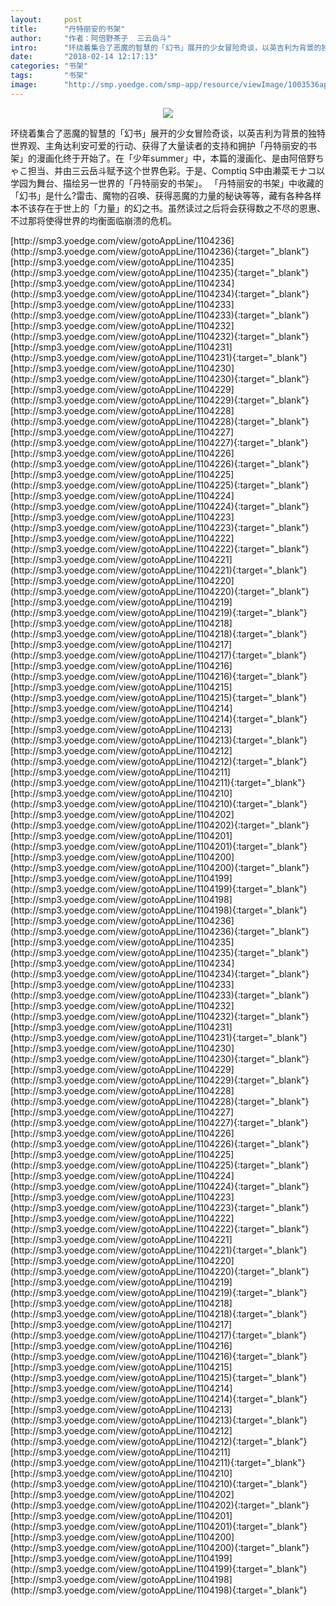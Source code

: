 ```yaml
---
layout:     post
title:      "丹特丽安的书架"
author:     "作者：阿倍野茶子  三云岳斗"
intro:      "环绕着集合了恶魔的智慧的「幻书」展开的少女冒险奇谈，以英吉利为背景的独特世界观、主角达利安可爱的行动、获得了大量读者的支持和拥护「丹特丽安的书架」的漫画化终于开始了。在「少年summer」中，本篇的漫画化、是由阿倍野ちゃこ担当、并由三云岳斗赋予这个世界色彩。于是、Comptiq S中由濑菜モナコ以学园为舞台、描绘另一世界的「丹特丽安的书架」。 「丹特丽安的书架」中收藏的「幻书」是什么?雷击、魔物的召唤、获得恶魔的力量的秘诀等等，藏有各种各样本不该存在于世上的「力量」的幻之书。虽然读过之后将会获得数之不尽的恩惠、不过那将使得世界的均衡面临崩溃的危机。"
date:       "2018-02-14 12:17:13"
categories: "书架"
tags:       "书架"
image:      "http://smp.yoedge.com/smp-app/resource/viewImage/1003536appline.png"
---
```

<div style="text-align: center">
<p><img src="http://smp.yoedge.com/smp-app/resource/viewImage/1003536appline.png"/></p>
</div>
<p class="post-meta">
<span>环绕着集合了恶魔的智慧的「幻书」展开的少女冒险奇谈，以英吉利为背景的独特世界观、主角达利安可爱的行动、获得了大量读者的支持和拥护「丹特丽安的书架」的漫画化终于开始了。在「少年summer」中，本篇的漫画化、是由阿倍野ちゃこ担当、并由三云岳斗赋予这个世界色彩。于是、Comptiq S中由濑菜モナコ以学园为舞台、描绘另一世界的「丹特丽安的书架」。 「丹特丽安的书架」中收藏的「幻书」是什么?雷击、魔物的召唤、获得恶魔的力量的秘诀等等，藏有各种各样本不该存在于世上的「力量」的幻之书。虽然读过之后将会获得数之不尽的恩惠、不过那将使得世界的均衡面临崩溃的危机。</span>
</p>
[http://smp3.yoedge.com/view/gotoAppLine/1104236](http://smp3.yoedge.com/view/gotoAppLine/1104236){:target="_blank"}
[http://smp3.yoedge.com/view/gotoAppLine/1104235](http://smp3.yoedge.com/view/gotoAppLine/1104235){:target="_blank"}
[http://smp3.yoedge.com/view/gotoAppLine/1104234](http://smp3.yoedge.com/view/gotoAppLine/1104234){:target="_blank"}
[http://smp3.yoedge.com/view/gotoAppLine/1104233](http://smp3.yoedge.com/view/gotoAppLine/1104233){:target="_blank"}
[http://smp3.yoedge.com/view/gotoAppLine/1104232](http://smp3.yoedge.com/view/gotoAppLine/1104232){:target="_blank"}
[http://smp3.yoedge.com/view/gotoAppLine/1104231](http://smp3.yoedge.com/view/gotoAppLine/1104231){:target="_blank"}
[http://smp3.yoedge.com/view/gotoAppLine/1104230](http://smp3.yoedge.com/view/gotoAppLine/1104230){:target="_blank"}
[http://smp3.yoedge.com/view/gotoAppLine/1104229](http://smp3.yoedge.com/view/gotoAppLine/1104229){:target="_blank"}
[http://smp3.yoedge.com/view/gotoAppLine/1104228](http://smp3.yoedge.com/view/gotoAppLine/1104228){:target="_blank"}
[http://smp3.yoedge.com/view/gotoAppLine/1104227](http://smp3.yoedge.com/view/gotoAppLine/1104227){:target="_blank"}
[http://smp3.yoedge.com/view/gotoAppLine/1104226](http://smp3.yoedge.com/view/gotoAppLine/1104226){:target="_blank"}
[http://smp3.yoedge.com/view/gotoAppLine/1104225](http://smp3.yoedge.com/view/gotoAppLine/1104225){:target="_blank"}
[http://smp3.yoedge.com/view/gotoAppLine/1104224](http://smp3.yoedge.com/view/gotoAppLine/1104224){:target="_blank"}
[http://smp3.yoedge.com/view/gotoAppLine/1104223](http://smp3.yoedge.com/view/gotoAppLine/1104223){:target="_blank"}
[http://smp3.yoedge.com/view/gotoAppLine/1104222](http://smp3.yoedge.com/view/gotoAppLine/1104222){:target="_blank"}
[http://smp3.yoedge.com/view/gotoAppLine/1104221](http://smp3.yoedge.com/view/gotoAppLine/1104221){:target="_blank"}
[http://smp3.yoedge.com/view/gotoAppLine/1104220](http://smp3.yoedge.com/view/gotoAppLine/1104220){:target="_blank"}
[http://smp3.yoedge.com/view/gotoAppLine/1104219](http://smp3.yoedge.com/view/gotoAppLine/1104219){:target="_blank"}
[http://smp3.yoedge.com/view/gotoAppLine/1104218](http://smp3.yoedge.com/view/gotoAppLine/1104218){:target="_blank"}
[http://smp3.yoedge.com/view/gotoAppLine/1104217](http://smp3.yoedge.com/view/gotoAppLine/1104217){:target="_blank"}
[http://smp3.yoedge.com/view/gotoAppLine/1104216](http://smp3.yoedge.com/view/gotoAppLine/1104216){:target="_blank"}
[http://smp3.yoedge.com/view/gotoAppLine/1104215](http://smp3.yoedge.com/view/gotoAppLine/1104215){:target="_blank"}
[http://smp3.yoedge.com/view/gotoAppLine/1104214](http://smp3.yoedge.com/view/gotoAppLine/1104214){:target="_blank"}
[http://smp3.yoedge.com/view/gotoAppLine/1104213](http://smp3.yoedge.com/view/gotoAppLine/1104213){:target="_blank"}
[http://smp3.yoedge.com/view/gotoAppLine/1104212](http://smp3.yoedge.com/view/gotoAppLine/1104212){:target="_blank"}
[http://smp3.yoedge.com/view/gotoAppLine/1104211](http://smp3.yoedge.com/view/gotoAppLine/1104211){:target="_blank"}
[http://smp3.yoedge.com/view/gotoAppLine/1104210](http://smp3.yoedge.com/view/gotoAppLine/1104210){:target="_blank"}
[http://smp3.yoedge.com/view/gotoAppLine/1104202](http://smp3.yoedge.com/view/gotoAppLine/1104202){:target="_blank"}
[http://smp3.yoedge.com/view/gotoAppLine/1104201](http://smp3.yoedge.com/view/gotoAppLine/1104201){:target="_blank"}
[http://smp3.yoedge.com/view/gotoAppLine/1104200](http://smp3.yoedge.com/view/gotoAppLine/1104200){:target="_blank"}
[http://smp3.yoedge.com/view/gotoAppLine/1104199](http://smp3.yoedge.com/view/gotoAppLine/1104199){:target="_blank"}
[http://smp3.yoedge.com/view/gotoAppLine/1104198](http://smp3.yoedge.com/view/gotoAppLine/1104198){:target="_blank"}
[http://smp3.yoedge.com/view/gotoAppLine/1104236](http://smp3.yoedge.com/view/gotoAppLine/1104236){:target="_blank"}
[http://smp3.yoedge.com/view/gotoAppLine/1104235](http://smp3.yoedge.com/view/gotoAppLine/1104235){:target="_blank"}
[http://smp3.yoedge.com/view/gotoAppLine/1104234](http://smp3.yoedge.com/view/gotoAppLine/1104234){:target="_blank"}
[http://smp3.yoedge.com/view/gotoAppLine/1104233](http://smp3.yoedge.com/view/gotoAppLine/1104233){:target="_blank"}
[http://smp3.yoedge.com/view/gotoAppLine/1104232](http://smp3.yoedge.com/view/gotoAppLine/1104232){:target="_blank"}
[http://smp3.yoedge.com/view/gotoAppLine/1104231](http://smp3.yoedge.com/view/gotoAppLine/1104231){:target="_blank"}
[http://smp3.yoedge.com/view/gotoAppLine/1104230](http://smp3.yoedge.com/view/gotoAppLine/1104230){:target="_blank"}
[http://smp3.yoedge.com/view/gotoAppLine/1104229](http://smp3.yoedge.com/view/gotoAppLine/1104229){:target="_blank"}
[http://smp3.yoedge.com/view/gotoAppLine/1104228](http://smp3.yoedge.com/view/gotoAppLine/1104228){:target="_blank"}
[http://smp3.yoedge.com/view/gotoAppLine/1104227](http://smp3.yoedge.com/view/gotoAppLine/1104227){:target="_blank"}
[http://smp3.yoedge.com/view/gotoAppLine/1104226](http://smp3.yoedge.com/view/gotoAppLine/1104226){:target="_blank"}
[http://smp3.yoedge.com/view/gotoAppLine/1104225](http://smp3.yoedge.com/view/gotoAppLine/1104225){:target="_blank"}
[http://smp3.yoedge.com/view/gotoAppLine/1104224](http://smp3.yoedge.com/view/gotoAppLine/1104224){:target="_blank"}
[http://smp3.yoedge.com/view/gotoAppLine/1104223](http://smp3.yoedge.com/view/gotoAppLine/1104223){:target="_blank"}
[http://smp3.yoedge.com/view/gotoAppLine/1104222](http://smp3.yoedge.com/view/gotoAppLine/1104222){:target="_blank"}
[http://smp3.yoedge.com/view/gotoAppLine/1104221](http://smp3.yoedge.com/view/gotoAppLine/1104221){:target="_blank"}
[http://smp3.yoedge.com/view/gotoAppLine/1104220](http://smp3.yoedge.com/view/gotoAppLine/1104220){:target="_blank"}
[http://smp3.yoedge.com/view/gotoAppLine/1104219](http://smp3.yoedge.com/view/gotoAppLine/1104219){:target="_blank"}
[http://smp3.yoedge.com/view/gotoAppLine/1104218](http://smp3.yoedge.com/view/gotoAppLine/1104218){:target="_blank"}
[http://smp3.yoedge.com/view/gotoAppLine/1104217](http://smp3.yoedge.com/view/gotoAppLine/1104217){:target="_blank"}
[http://smp3.yoedge.com/view/gotoAppLine/1104216](http://smp3.yoedge.com/view/gotoAppLine/1104216){:target="_blank"}
[http://smp3.yoedge.com/view/gotoAppLine/1104215](http://smp3.yoedge.com/view/gotoAppLine/1104215){:target="_blank"}
[http://smp3.yoedge.com/view/gotoAppLine/1104214](http://smp3.yoedge.com/view/gotoAppLine/1104214){:target="_blank"}
[http://smp3.yoedge.com/view/gotoAppLine/1104213](http://smp3.yoedge.com/view/gotoAppLine/1104213){:target="_blank"}
[http://smp3.yoedge.com/view/gotoAppLine/1104212](http://smp3.yoedge.com/view/gotoAppLine/1104212){:target="_blank"}
[http://smp3.yoedge.com/view/gotoAppLine/1104211](http://smp3.yoedge.com/view/gotoAppLine/1104211){:target="_blank"}
[http://smp3.yoedge.com/view/gotoAppLine/1104210](http://smp3.yoedge.com/view/gotoAppLine/1104210){:target="_blank"}
[http://smp3.yoedge.com/view/gotoAppLine/1104202](http://smp3.yoedge.com/view/gotoAppLine/1104202){:target="_blank"}
[http://smp3.yoedge.com/view/gotoAppLine/1104201](http://smp3.yoedge.com/view/gotoAppLine/1104201){:target="_blank"}
[http://smp3.yoedge.com/view/gotoAppLine/1104200](http://smp3.yoedge.com/view/gotoAppLine/1104200){:target="_blank"}
[http://smp3.yoedge.com/view/gotoAppLine/1104199](http://smp3.yoedge.com/view/gotoAppLine/1104199){:target="_blank"}
[http://smp3.yoedge.com/view/gotoAppLine/1104198](http://smp3.yoedge.com/view/gotoAppLine/1104198){:target="_blank"}


